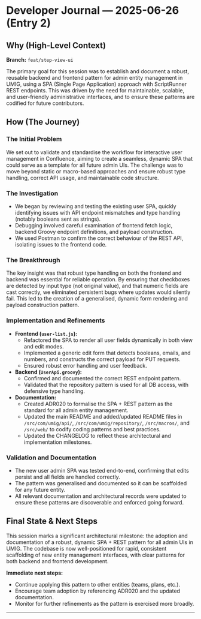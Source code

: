 # Developer Journal — 2025-06-26 (Entry 2)

## Why (High-Level Context)

**Branch:** `feat/step-view-ui`

The primary goal for this session was to establish and document a robust, reusable backend and frontend pattern for admin entity management in UMIG, using a SPA (Single Page Application) approach with ScriptRunner REST endpoints. This was driven by the need for maintainable, scalable, and user-friendly administrative interfaces, and to ensure these patterns are codified for future contributors.

## How (The Journey)

### The Initial Problem

We set out to validate and standardise the workflow for interactive user management in Confluence, aiming to create a seamless, dynamic SPA that could serve as a template for all future admin UIs. The challenge was to move beyond static or macro-based approaches and ensure robust type handling, correct API usage, and maintainable code structure.

### The Investigation

- We began by reviewing and testing the existing user SPA, quickly identifying issues with API endpoint mismatches and type handling (notably booleans sent as strings).
- Debugging involved careful examination of frontend fetch logic, backend Groovy endpoint definitions, and payload construction.
- We used Postman to confirm the correct behaviour of the REST API, isolating issues to the frontend code.

### The Breakthrough

The key insight was that robust type handling on both the frontend and backend was essential for reliable operation. By ensuring that checkboxes are detected by input type (not original value), and that numeric fields are cast correctly, we eliminated persistent bugs where updates would silently fail. This led to the creation of a generalised, dynamic form rendering and payload construction pattern.

### Implementation and Refinements

- **Frontend (`user-list.js`):**
  - Refactored the SPA to render all user fields dynamically in both view and edit modes.
  - Implemented a generic edit form that detects booleans, emails, and numbers, and constructs the correct payload for PUT requests.
  - Ensured robust error handling and user feedback.
- **Backend (`UserApi.groovy`):**
  - Confirmed and documented the correct REST endpoint pattern.
  - Validated that the repository pattern is used for all DB access, with defensive type handling.
- **Documentation:**
  - Created ADR020 to formalise the SPA + REST pattern as the standard for all admin entity management.
  - Updated the main README and added/updated README files in `/src/com/umig/api/`, `/src/com/umig/repository/`, `/src/macros/`, and `/src/web/` to codify coding patterns and best practices.
  - Updated the CHANGELOG to reflect these architectural and implementation milestones.

### Validation and Documentation

- The new user admin SPA was tested end-to-end, confirming that edits persist and all fields are handled correctly.
- The pattern was generalised and documented so it can be scaffolded for any future entity.
- All relevant documentation and architectural records were updated to ensure these patterns are discoverable and enforced going forward.

## Final State & Next Steps

This session marks a significant architectural milestone: the adoption and documentation of a robust, dynamic SPA + REST pattern for all admin UIs in UMIG. The codebase is now well-positioned for rapid, consistent scaffolding of new entity management interfaces, with clear patterns for both backend and frontend development.

**Immediate next steps:**

- Continue applying this pattern to other entities (teams, plans, etc.).
- Encourage team adoption by referencing ADR020 and the updated documentation.
- Monitor for further refinements as the pattern is exercised more broadly.

---
